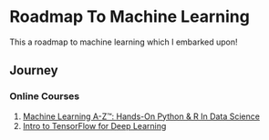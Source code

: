 # Roadmap To Machine Learning

This a roadmap to machine learning which I embarked upon!

## Journey

### Online Courses
1. [Machine Learning A-Z™: Hands-On Python & R In Data Science](https://www.udemy.com/share/101Wci/)
2. [Intro to TensorFlow for Deep Learning](https://learn.udacity.com/courses/ud187)
